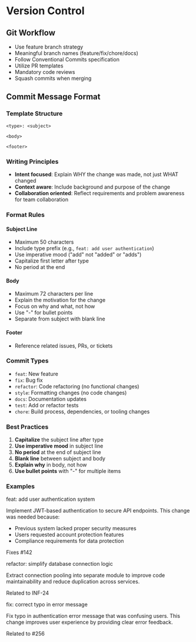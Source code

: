 # Version Control

## Git Workflow

- Use feature branch strategy
- Meaningful branch names (feature/fix/chore/docs)
- Follow Conventional Commits specification
- Utilize PR templates
- Mandatory code reviews
- Squash commits when merging

## Commit Message Format

### Template Structure

```
<type>: <subject>

<body>

<footer>
```

### Writing Principles

- **Intent focused**: Explain WHY the change was made, not just WHAT changed
- **Context aware**: Include background and purpose of the change
- **Collaboration oriented**: Reflect requirements and problem awareness for team collaboration

### Format Rules

#### Subject Line

- Maximum 50 characters
- Include type prefix (e.g., `feat: add user authentication`)
- Use imperative mood ("add" not "added" or "adds")
- Capitalize first letter after type
- No period at the end

#### Body

- Maximum 72 characters per line
- Explain the motivation for the change
- Focus on why and what, not how
- Use "-" for bullet points
- Separate from subject with blank line

#### Footer

- Reference related issues, PRs, or tickets

### Commit Types

- `feat`: New feature
- `fix`: Bug fix
- `refactor`: Code refactoring (no functional changes)
- `style`: Formatting changes (no code changes)
- `docs`: Documentation updates
- `test`: Add or refactor tests
- `chore`: Build process, dependencies, or tooling changes

### Best Practices

1. **Capitalize** the subject line after type
2. **Use imperative mood** in subject line
3. **No period** at the end of subject line
4. **Blank line** between subject and body
5. **Explain why** in body, not how
6. **Use bullet points** with "-" for multiple items

### Examples

<example>
feat: add user authentication system

Implement JWT-based authentication to secure API endpoints.
This change was needed because:

- Previous system lacked proper security measures
- Users requested account protection features
- Compliance requirements for data protection

Fixes #142
</example>

<example>
refactor: simplify database connection logic

Extract connection pooling into separate module to improve
code maintainability and reduce duplication across services.

Related to INF-24
</example>

<example>
fix: correct typo in error message

Fix typo in authentication error message that was confusing users.
This change improves user experience by providing clear error feedback.

Related to #256
</example>

